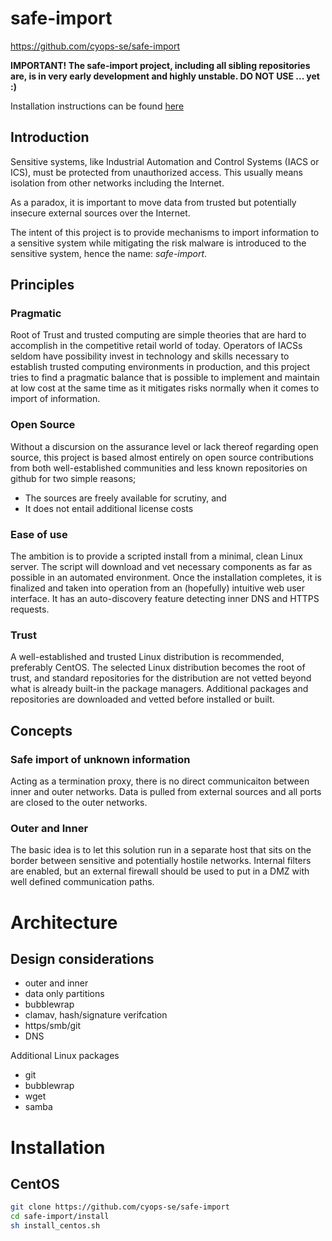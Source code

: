 # safe-import
https://github.com/cyops-se/safe-import

__IMPORTANT! The safe-import project, including all sibling repositories are, is in very early development and highly unstable. DO NOT USE ... yet :)__

Installation instructions can be found [here](#installation)

## Introduction
Sensitive systems, like Industrial Automation and Control Systems (IACS or ICS), must be protected from unauthorized access. This usually means isolation from other networks including the Internet.

As a paradox, it is important to move data from trusted but potentially insecure external sources over the Internet.

The intent of this project is to provide mechanisms to import information to a sensitive system while mitigating the risk malware is introduced to the sensitive system, hence the name: _safe-import_.

## Principles
### Pragmatic
Root of Trust and trusted computing are simple theories that are hard to accomplish in the competitive retail world of today. Operators of IACSs seldom have possibility invest in technology and skills necessary to establish trusted computing environments in production, and this project tries to find a pragmatic balance that is possible to implement and maintain at low cost at the same time as it mitigates risks normally when it comes to import of information.

### Open Source
Without a discursion on the assurance level or lack thereof regarding open source, this project is based almost entirely on open source contributions from both well-established communities and less known repositories on github for two simple reasons;

* The sources are freely available for scrutiny, and
* It does not entail additional license costs

### Ease of use
The ambition is to provide a scripted install from a minimal, clean Linux server. The script will download and vet necessary components as far as possible in an automated environment. Once the installation completes, it is finalized and taken into operation from an (hopefully) intuitive web user interface. It has an auto-discovery feature detecting inner DNS and HTTPS requests.

### Trust
A well-established and trusted Linux distribution is recommended, preferably CentOS. The selected Linux distribution becomes the root of trust, and standard repositories for the distribution are not vetted beyond what is already built-in the package managers. Additional packages and repositories are downloaded and vetted before installed or built.

## Concepts
### Safe import of unknown information
Acting as a termination proxy, there is no direct communicaiton between inner and outer networks. Data is pulled from external sources and all ports are closed to the outer networks.

### Outer and Inner
The basic idea is to let this solution run in a separate host that sits on the border between sensitive and potentially hostile networks. Internal filters are enabled, but an external firewall should be used to put in a DMZ with well defined communication paths.

# Architecture
## Design considerations
* outer and inner
* data only partitions
* bubblewrap
* clamav, hash/signature verifcation
* https/smb/git
* DNS

Additional Linux packages

* git
* bubblewrap
* wget
* samba

# Installation

## CentOS
```bash
git clone https://github.com/cyops-se/safe-import
cd safe-import/install
sh install_centos.sh
```

